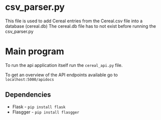 # csv_parser.py
This file is used to add Cereal entries from the Cereal.csv file into a database (cereal.db)
The cereal.db file has to not exist before running the csv_parser.py


# Main program
To run the api application itself run the ```cereal_api.py``` file.

To get an overview of the API endpoints available go to ```localhost:5000/apidocs```

## Dependencies
- Flask - ```pip install flask```
- Flasgger - ```pip install flasgger```